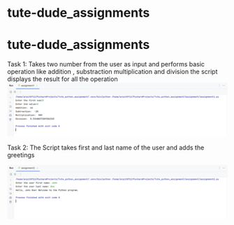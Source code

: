 # tute-dude_assignments
# tute-dude_assignments

Task 1: Takes two number from the user as input 
and performs basic operation like addition , substraction
multiplication and division 
the script displays the result for all the operation
![img.png](img.png)

Task 2:
The Script takes first and last name of the user
and adds the greetings

![img_1.png](img_1.png)

